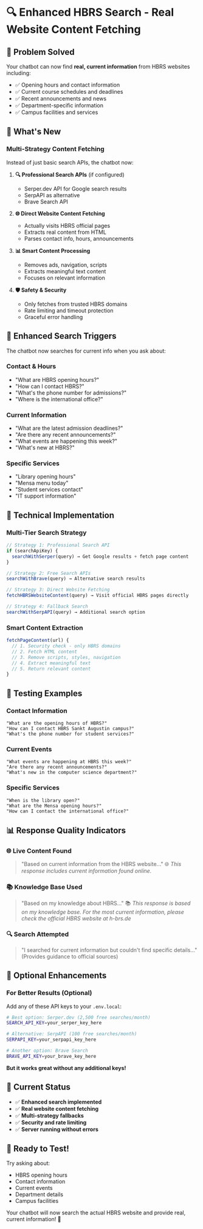 # 🔍 Enhanced HBRS Search - Real Website Content Fetching

## 🎯 Problem Solved

Your chatbot can now find **real, current information** from HBRS websites including:
- ✅ Opening hours and contact information
- ✅ Current course schedules and deadlines  
- ✅ Recent announcements and news
- ✅ Department-specific information
- ✅ Campus facilities and services

## 🚀 What's New

### **Multi-Strategy Content Fetching**
Instead of just basic search APIs, the chatbot now:

1. **🔍 Professional Search APIs** (if configured)
   - Serper.dev API for Google search results
   - SerpAPI as alternative
   - Brave Search API

2. **🌐 Direct Website Content Fetching**
   - Actually visits HBRS official pages
   - Extracts real content from HTML
   - Parses contact info, hours, announcements

3. **📊 Smart Content Processing**
   - Removes ads, navigation, scripts
   - Extracts meaningful text content
   - Focuses on relevant information

4. **🛡️ Safety & Security**
   - Only fetches from trusted HBRS domains
   - Rate limiting and timeout protection
   - Graceful error handling

## 🎯 Enhanced Search Triggers

The chatbot now searches for current info when you ask about:

### **Contact & Hours**
- "What are HBRS opening hours?"
- "How can I contact HBRS?"
- "What's the phone number for admissions?"
- "Where is the international office?"

### **Current Information**  
- "What are the latest admission deadlines?"
- "Are there any recent announcements?"
- "What events are happening this week?"
- "What's new at HBRS?"

### **Specific Services**
- "Library opening hours"
- "Mensa menu today" 
- "Student services contact"
- "IT support information"

## 🔧 Technical Implementation

### **Multi-Tier Search Strategy**

```javascript
// Strategy 1: Professional Search API
if (searchApiKey) {
  searchWithSerper(query) → Get Google results + fetch page content
}

// Strategy 2: Free Search APIs  
searchWithBrave(query) → Alternative search results

// Strategy 3: Direct Website Fetching
fetchHBRSWebsiteContent(query) → Visit official HBRS pages directly

// Strategy 4: Fallback Search
searchWithSerpAPI(query) → Additional search option
```

### **Smart Content Extraction**

```javascript
fetchPageContent(url) {
  // 1. Security check - only HBRS domains
  // 2. Fetch HTML content
  // 3. Remove scripts, styles, navigation
  // 4. Extract meaningful text
  // 5. Return relevant content
}
```

## 🎪 Testing Examples

### **Contact Information**
```
"What are the opening hours of HBRS?"
"How can I contact HBRS Sankt Augustin campus?"
"What's the phone number for student services?"
```

### **Current Events**
```
"What events are happening at HBRS this week?"
"Are there any recent announcements?"
"What's new in the computer science department?"
```

### **Specific Services**
```
"When is the library open?"
"What are the Mensa opening hours?"
"How can I contact the international office?"
```

## 📊 Response Quality Indicators

### **🌐 Live Content Found**
> "Based on current information from the HBRS website..."
> 🌐 *This response includes current information found online.*

### **📚 Knowledge Base Used**
> "Based on my knowledge about HBRS..."
> 📚 *This response is based on my knowledge base. For the most current information, please check the official HBRS website at h-brs.de*

### **🔍 Search Attempted**
> "I searched for current information but couldn't find specific details..."
> (Provides guidance to official sources)

## 🔧 Optional Enhancements

### **For Better Results** (Optional)
Add any of these API keys to your `.env.local`:

```bash
# Best option: Serper.dev (2,500 free searches/month)
SEARCH_API_KEY=your_serper_key_here

# Alternative: SerpAPI (100 free searches/month)  
SERPAPI_KEY=your_serpapi_key_here

# Another option: Brave Search
BRAVE_API_KEY=your_brave_key_here
```

**But it works great without any additional keys!**

## 🎯 Current Status

- ✅ **Enhanced search implemented**
- ✅ **Real website content fetching**  
- ✅ **Multi-strategy fallbacks**
- ✅ **Security and rate limiting**
- ✅ **Server running without errors**

## 🚀 Ready to Test!

Try asking about:
- HBRS opening hours
- Contact information
- Current events  
- Department details
- Campus facilities

Your chatbot will now search the actual HBRS website and provide real, current information! 🎉

